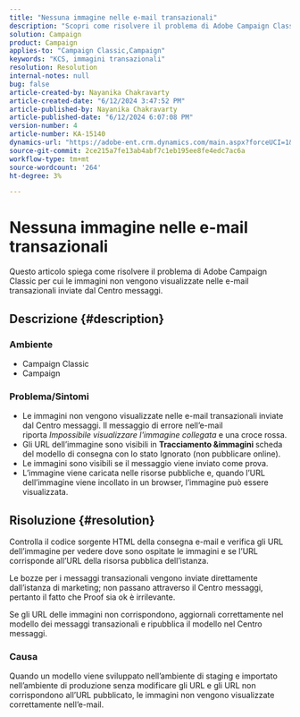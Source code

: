 ```yaml
---
title: "Nessuna immagine nelle e-mail transazionali"
description: "Scopri come risolvere il problema di Adobe Campaign Classic, in cui le immagini non vengono visualizzate nelle e-mail transazionali inviate dal Centro messaggi."
solution: Campaign
product: Campaign
applies-to: "Campaign Classic,Campaign"
keywords: "KCS, immagini transazionali"
resolution: Resolution
internal-notes: null
bug: false
article-created-by: Nayanika Chakravarty
article-created-date: "6/12/2024 3:47:52 PM"
article-published-by: Nayanika Chakravarty
article-published-date: "6/12/2024 6:07:08 PM"
version-number: 4
article-number: KA-15140
dynamics-url: "https://adobe-ent.crm.dynamics.com/main.aspx?forceUCI=1&pagetype=entityrecord&etn=knowledgearticle&id=fcc2e61c-d328-ef11-840b-0022480a40c2"
source-git-commit: 2ce215a7fe13ab4abf7c1eb195ee8fe4edc7ac6a
workflow-type: tm+mt
source-wordcount: '264'
ht-degree: 3%

---
```


# Nessuna immagine nelle e-mail transazionali


Questo articolo spiega come risolvere il problema di Adobe Campaign Classic per cui le immagini non vengono visualizzate nelle e-mail transazionali inviate dal Centro messaggi.

## Descrizione {#description}


### <b>Ambiente</b>

- Campaign Classic
- Campaign




### <b>Problema/Sintomi</b>

- Le immagini non vengono visualizzate nelle e-mail transazionali inviate dal Centro messaggi. Il messaggio di errore nell’e-mail riporta *Impossibile visualizzare l&#39;immagine collegata* e una croce rossa.
- Gli URL dell’immagine sono visibili in <b>Tracciamento &amp;immagini </b>scheda del modello di consegna con lo stato Ignorato (non pubblicare online).
- Le immagini sono visibili se il messaggio viene inviato come prova.
- L’immagine viene caricata nelle risorse pubbliche e, quando l’URL dell’immagine viene incollato in un browser, l’immagine può essere visualizzata.



## Risoluzione {#resolution}






Controlla il codice sorgente HTML della consegna e-mail e verifica gli URL dell’immagine per vedere dove sono ospitate le immagini e se l’URL corrisponde all’URL della risorsa pubblica dell’istanza.



Le bozze per i messaggi transazionali vengono inviate direttamente dall’istanza di marketing; non passano attraverso il Centro messaggi, pertanto il fatto che Proof sia ok è irrilevante.



Se gli URL delle immagini non corrispondono, aggiornali correttamente nel modello dei messaggi transazionali e ripubblica il modello nel Centro messaggi.



### <b>Causa</b>

Quando un modello viene sviluppato nell’ambiente di staging e importato nell’ambiente di produzione senza modificare gli URL e gli URL non corrispondono all’URL pubblicato, le immagini non vengono visualizzate correttamente nell’e-mail.




